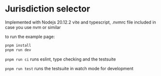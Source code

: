 # Jurisdiction selector

Implemented with Nodejs 20.12.2 vite and typescript, .nvmrc file included in case you use nvm or similar

to run the example page:

```bash
pnpm install
pnpm run dev
```

```pnpm run ci``` runs eslint, type checking and the testsuite

```pnpm run test``` runs the testsuite in watch mode for development
